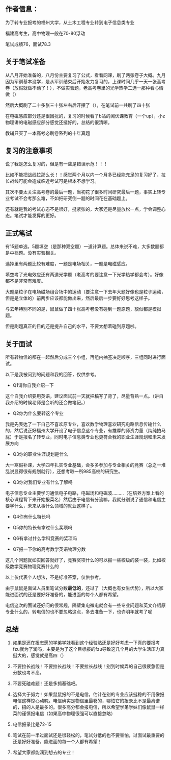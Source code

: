 ## 作者信息：

为了转专业报考的福州大学，从土木工程专业转到电子信息类专业

福建高考生，高中物理一般在70-80浮动

笔试成绩76，面试78.3

## 关于笔试准备

从八月开始准备的，八月份主要复习了公式，看看网课，刷了两张卷子大概。九月因为军训基本没学，是从军训结束后开始发力复习的，上课时间几乎一天一张高考卷（放假就做不动了！），不做实验题，老高考卷里的光学热学二选一那种看心情做（）

然后大概刷了二十多张三十张左右后开摆了（），在笔试前一共刷了四十张

在电磁感应部分还是很困扰的，复习的时候看了b站的阅优课教育（一个up），小z物理讲的电磁感应部分感觉还挺好的，总结的很清晰。

教辅只买了一本高考必刷卷系列的十年真题

## 复习的注意事项

说了我是怎么复习的，但是有一些是错误示范！！！

比如不能把战线拉那么长！！感觉两个月以内一个月多已经能充足的复习好了，拉长战线可能会造成临近考试可是根本不想学习。

其次不要太关注高考卷的最后一题，当初花了很多时间研究最后一题，事实上转专业考试不会考那么难，不如把研究倒一题的时间花在基础题上。

还有就是我的考试心态不是很好，挺紧张的，大家还是尽量放松一点，学会调整心态。笔试才能发挥的更好。

## 正式笔试

有15题单选，5题填空（是那种双空题）一道计算题。总体来说不难，大多数题都是中档题。没有实验相关。

选择里有两题比较有难度，一题是电场相关，一题是电磁感应。

填空考了光电效应还有两道光学题（老高考的要注意一下光学热学都会考）。好像都不是非常有难度。

大题是粒子在电场磁场组合场中的运动（要注意一下去年大题好像也是粒子运动，但是是立体的）前两步应该都能做出来，然后最后一步要好好思考这样子。

与去年特别不同的是，鼠鼠做了四十张高考卷没有碰到一题原题，貌似都是模拟题。

但是刷题真正的目的还是提升自己的水平，不要太想着碰到原题啦。

## 关于面试

所有转物信的都在一起然后分成三个小组，再组内抽签决定顺序，三组同时进行面试。

以下是我被问到的问题和我的回答，仅供参考。

- Q1请你自我介绍一下

这个自我介绍要用英语，建议面试前一天就把稿写了背了，尽量背熟一点。（讲自我介绍的时候老师是会听的还会做笔记。）

- Q2你为什么要转这个专业

我是先表达了一下自己不喜欢原专业，喜欢数学物理喜欢研究电路信息传输什么的，然后说正好福州大学开设了电子信息这个专业，有雄厚的师资力量（纯纯拍马屁）于是报名了转专业，同时电子信息类专业也更符合我的职业生涯规划和未来发展方向

- Q3你的职业生涯规划是什么

大一寒假补课，大学四年扎实专业基础，会多多参加与专业相关的竞赛（总之一堆乱说显得很有规划就行），还想考取一所985高校的研究生。

- Q3你对我们专业有什么了解吗

电子信息专业主要学习通信电子电路，电磁场和电磁波………（在培养方案上看的核心课程背下来开始报菜名）然后由于电信有分流嘛，我就分别说了通信和电信主要学什么，未来从事什么领域的就业这样子。

- Q4你有什么特长吗

- Q5你的特长有拿过什么奖项吗

- Q6有拿过什么学科竞赛的奖项吗

- Q7报一下你的高考数学英语物理分数

这几个问题就如实回答就好了，竞赛奖项什么的可以报一些校级的装一装，比如校级数学竞赛物理竞赛什么的

以上仅代表个人想法，不是标准答案，仅供参考。

由于鼠鼠是面试人员里笔试分数**最低的**，还过了（大概也有女生优势），所以大家能进面试的还是要好好准备的，能进面的每个人都有希望。

电信这次的面试还好问的很常规，隔壁集电微电就会有一些专业问题和英文介绍原专业什么的，转电信的也不要忽略这点，多去准备一下，也许明年就考了呢

## 总结

1. 如果是还在报志愿的学弟学妹看到这个经验贴还是好好考虑一下真的要报考fzu就为了润吗，主要是为了这个目标报的fzu导致这几个月的大学生活压力真挺大的，感觉就是高四（）

2. 不要拉长战线！不要拉长战线！不要拉长战线！别到时候弄的自己很疲惫但是分数也考不高。

3. 不要死磕难题！还是多抓基础吧。

4. 选择大于努力！如果鼠鼠报的不是电信，估计在别的专业应该挺稳的不用像报电信这样惊心动魄。电信确实是物信里最卷的，哪怕它的报录比不是最离谱的，招的人是最多的。很多高分都会报电信，所以希望学弟学妹们像鼠鼠一样菜的谨慎报电信（如果高中物理很强可以直接忽略）

5. 电信报录比是72-15

6. 笔试在前一半过面试还是很轻松的，笔试分低的也不要害怕，过面试最重要的还是好好准备，能进面的每一个人都有希望！

7. 希望大家都能润到想去的专业！